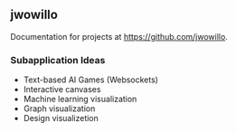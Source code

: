 ## jwowillo

Documentation for projects at https://github.com/jwowillo.

### Subapplication Ideas
* Text-based AI Games (Websockets)
* Interactive canvases
* Machine learning visualization
* Graph visualization
* Design visualizetion
